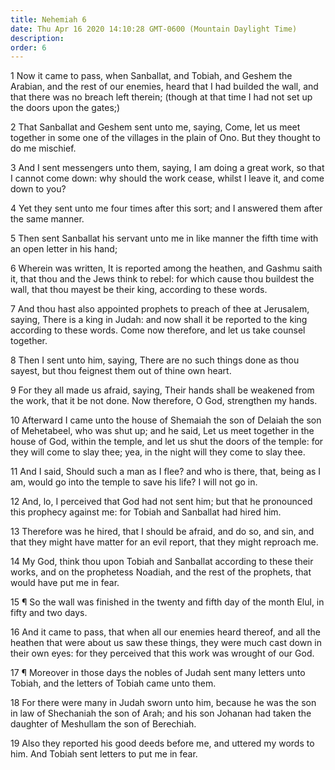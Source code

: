 ```yaml
---
title: Nehemiah 6
date: Thu Apr 16 2020 14:10:28 GMT-0600 (Mountain Daylight Time)
description: 
order: 6
---
```


<p>
  1 Now it came to pass, when Sanballat, and Tobiah, and Geshem the Arabian, and
  the rest of our enemies, heard that I had builded the wall, and that there was
  no breach left therein; (though at that time I had not set up the doors upon
  the gates;)
</p>
<p>
  2 That Sanballat and Geshem sent unto me, saying, Come, let us meet together
  in some one of the villages in the plain of Ono. But they thought to do me
  mischief.
</p>
<p>
  3 And I sent messengers unto them, saying, I am doing a great work, so that I
  cannot come down: why should the work cease, whilst I leave it, and come down
  to you?
</p>
<p>
  4 Yet they sent unto me four times after this sort; and I answered them after
  the same manner.
</p>
<p>
  5 Then sent Sanballat his servant unto me in like manner the fifth time with
  an open letter in his hand;
</p>
<p>
  6 Wherein was written, It is reported among the heathen, and Gashmu saith it,
  that thou and the Jews think to rebel: for which cause thou buildest the wall,
  that thou mayest be their king, according to these words.
</p>
<p>
  7 And thou hast also appointed prophets to preach of thee at Jerusalem,
  saying, There is a king in Judah: and now shall it be reported to the king
  according to these words. Come now therefore, and let us take counsel
  together.
</p>
<p>
  8 Then I sent unto him, saying, There are no such things done as thou sayest,
  but thou feignest them out of thine own heart.
</p>
<p>
  9 For they all made us afraid, saying, Their hands shall be weakened from the
  work, that it be not done. Now therefore, O God, strengthen my hands.
</p>
<span></span>
<p>
  10 Afterward I came unto the house of Shemaiah the son of Delaiah the son of
  Mehetabeel, who was shut up; and he said, Let us meet together in the house of
  God, within the temple, and let us shut the doors of the temple: for they will
  come to slay thee; yea, in the night will they come to slay thee.
</p>
<p>
  11 And I said, Should such a man as I flee? and who is there, that, being as I
  am, would go into the temple to save his life? I will not go in.
</p>
<p>
  12 And, lo, I perceived that God had not sent him; but that he pronounced this
  prophecy against me: for Tobiah and Sanballat had hired him.
</p>
<p>
  13 Therefore was he hired, that I should be afraid, and do so, and sin, and
  that they might have matter for an evil report, that they might reproach me.
</p>
<p>
  14 My God, think thou upon Tobiah and Sanballat according to these their
  works, and on the prophetess Noadiah, and the rest of the prophets, that would
  have put me in fear.
</p>
<p>
  15 &#xB6; So the wall was finished in the twenty and fifth day of the month
  Elul, in fifty and two days.
</p>
<p>
  16 And it came to pass, that when all our enemies heard thereof, and all the
  heathen that were about us saw these things, they were much cast down in their
  own eyes: for they perceived that this work was wrought of our God.
</p>
<p>
  17 &#xB6; Moreover in those days the nobles of Judah sent many letters unto
  Tobiah, and the letters of Tobiah came unto them.
</p>
<p>
  18 For there were many in Judah sworn unto him, because he was the son in law
  of Shechaniah the son of Arah; and his son Johanan had taken the daughter of
  Meshullam the son of Berechiah.
</p>
<p>
  19 Also they reported his good deeds before me, and uttered my words to him.
  And Tobiah sent letters to put me in fear.
</p>
